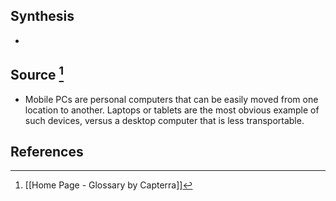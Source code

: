 ## Synthesis
- 
## Source [^1]
- Mobile PCs are personal computers that can be easily moved from one location to another. Laptops or tablets are the most obvious example of such devices, versus a desktop computer that is less transportable.
## References

[^1]: [[Home Page - Glossary by Capterra]]